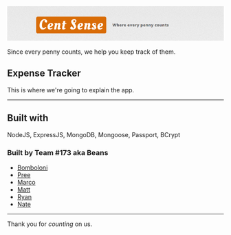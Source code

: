 ![](images/CentSenseBanner.png)

Since every penny counts, we help you keep track of them.  

## Expense Tracker
This is where we're going to explain the app.


---
## Built with
NodeJS, ExpressJS, MongoDB, Mongoose, Passport, BCrypt

### Built by Team #173 aka Beans
- [Bomboloni](https://github.com/bomboloni)
- [Pree](https://github.com/preeformance)
- [Marco](https://github.com/marco-aguirre)
- [Matt](https://github.com/matt-conn)
- [Ryan](https://github.com/RyanKHawkins)
- [Nate]()
---
Thank you for *counting* on us.